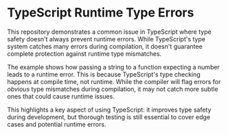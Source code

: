 # TypeScript Runtime Type Errors

This repository demonstrates a common issue in TypeScript where type safety doesn't always prevent runtime errors. While TypeScript's type system catches many errors during compilation, it doesn't guarantee complete protection against runtime type mismatches.

The example shows how passing a string to a function expecting a number leads to a runtime error. This is because TypeScript's type checking happens at compile time, not runtime.  While the compiler will flag errors for *obvious* type mismatches during compilation, it may not catch more subtle ones that could cause runtime issues. 

This highlights a key aspect of using TypeScript: it improves type safety during development, but thorough testing is still essential to cover edge cases and potential runtime errors.